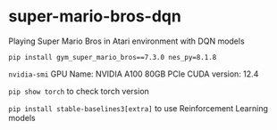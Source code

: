 # super-mario-bros-dqn
Playing Super Mario Bros in Atari environment with DQN models 

```pip install gym_super_mario_bros==7.3.0 nes_py=8.1.8```

```nvidia-smi```
GPU Name: NVIDIA A100 80GB PCIe 
CUDA version: 12.4

```pip show torch``` to check torch version

```pip install stable-baselines3[extra]``` to use Reinforcement Learning models